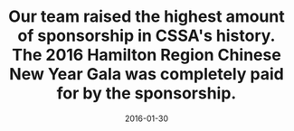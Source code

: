 ---
title: Our team raised the highest amount of sponsorship in CSSA's history. The 2016 Hamilton Region Chinese New Year Gala was completely paid for by the sponsorship.
date: 2016-01-30
categories: [news]
tags: [news]
---